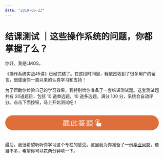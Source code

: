 ```yaml
---
date: "2019-06-23"
---  
```

      
# 结课测试 ｜这些操作系统的问题，你都掌握了么？
你好，我是LMOS。

《操作系统实战45讲》已经完结了。在这段时间里，我依然收到了很多用户的留言，很感谢你一直以来的认真学习和支持！

为了帮助你检验自己的学习效果，我特别给你准备了一套结课测试题。这套测试题共有 20道题目，包括 10 道单选题，10 道多选题，满分 100 分，系统会自动评分。点击下面按钮，马上开始测试吧！

[![](./httpsstatic001geekbangorgresourceimage28a428d1be62669b4f3cc01c36466bf811a4.png)](http://time.geekbang.org/quiz/intro?act_id=871&exam_id=2491)

最后，我很希望听听你学习这个专栏的感受。这里我为你准备了一份[毕业问卷](<(https://jinshuju.net/f/sR6ivf)>)，题目不多，希望你可以花两分钟填一下。

<!-- [[[read_end]]] -->